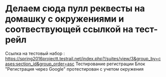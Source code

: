 # Делаем сюда пулл реквесты на домашку с окружениями и соотвествующей ссылкой на тест-рейл

Ссылка на тестовый набор : https://spring2016projectt.testrail.net/index.php?/suites/view/3&group_by=cases:section_id&group_order=asc
Тестирование регистрации
Блок "Регистрация через Google" протестирован с учетом окружения
